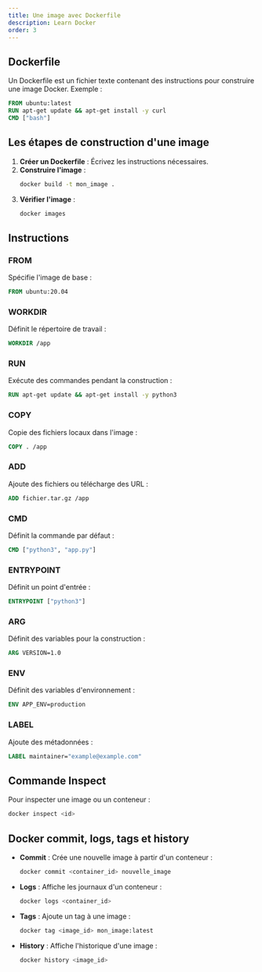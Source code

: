 ```yaml
---
title: Une image avec Dockerfile
description: Learn Docker
order: 3
---
```


## Dockerfile

Un Dockerfile est un fichier texte contenant des instructions pour construire une image Docker. Exemple :
```dockerfile
FROM ubuntu:latest
RUN apt-get update && apt-get install -y curl
CMD ["bash"]
```

## Les étapes de construction d'une image

1. **Créer un Dockerfile** : Écrivez les instructions nécessaires.
2. **Construire l'image** :
   ```bash
   docker build -t mon_image .
   ```
3. **Vérifier l'image** :
   ```bash
   docker images
   ```

## Instructions

### FROM

Spécifie l'image de base :
```dockerfile
FROM ubuntu:20.04
```

### WORKDIR

Définit le répertoire de travail :
```dockerfile
WORKDIR /app
```

### RUN

Exécute des commandes pendant la construction :
```dockerfile
RUN apt-get update && apt-get install -y python3
```

### COPY

Copie des fichiers locaux dans l'image :
```dockerfile
COPY . /app
```

### ADD

Ajoute des fichiers ou télécharge des URL :
```dockerfile
ADD fichier.tar.gz /app
```

### CMD

Définit la commande par défaut :
```dockerfile
CMD ["python3", "app.py"]
```

### ENTRYPOINT

Définit un point d'entrée :
```dockerfile
ENTRYPOINT ["python3"]
```

### ARG

Définit des variables pour la construction :
```dockerfile
ARG VERSION=1.0
```

### ENV

Définit des variables d'environnement :
```dockerfile
ENV APP_ENV=production
```

### LABEL

Ajoute des métadonnées :
```dockerfile
LABEL maintainer="example@example.com"
```

## Commande Inspect

Pour inspecter une image ou un conteneur :
```bash
docker inspect <id>
```

## Docker commit, logs, tags et history

- **Commit** : Crée une nouvelle image à partir d'un conteneur :
  ```bash
  docker commit <container_id> nouvelle_image
  ```
- **Logs** : Affiche les journaux d'un conteneur :
  ```bash
  docker logs <container_id>
  ```
- **Tags** : Ajoute un tag à une image :
  ```bash
  docker tag <image_id> mon_image:latest
  ```
- **History** : Affiche l'historique d'une image :
  ```bash
  docker history <image_id>
  ```

